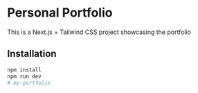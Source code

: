 # Personal Portfolio 

This is a Next.js + Tailwind CSS project showcasing the portfolio

## Installation

```bash
npm install
npm run dev
#   m y - p o r t f o l i o 
 
 
